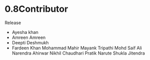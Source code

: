 # 0.8Contributor
Release
* Ayesha khan
* Amreen Amreen
* Deepti Deshmukh 
* Fardeen Khan
 Mohammad Mahir
 Mayank Tripathi
 Mohd Saif Ali
 Narendra Ahirwar
 Nikhil Chaudhari
 Pratik Narute
 Shukla Jitendra 


